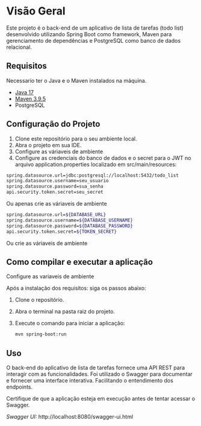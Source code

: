 # Visão Geral

Este projeto é o back-end de um aplicativo de lista de tarefas (todo list) desenvolvido utilizando Spring Boot como framework, Maven para gerenciamento de dependências e PostgreSQL como banco de dados relacional.

## Requisitos

Necessario ter o Java e o Maven instalados na máquina. <br>

* [Java 17](https://www.oracle.com/br/java/technologies/downloads/#java17)
* [Maven 3.9.5](https://maven.apache.org/download.cgi)
* PostgreSQL

## Configuração do Projeto

1. Clone este repositório para o seu ambiente local.
2. Abra o projeto em sua IDE.
3. Configure as váriaveis de ambiente
4. Configure as credenciais do banco de dados e o secret para o JWT no arquivo application.properties localizado em src/main/resources:
   
```bash
spring.datasource.url=jdbc:postgresql://localhost:5432/todo_list
spring.datasource.username=seu_usuario
spring.datasource.password=sua_senha
api.security.token.secret=seu_secret
```
Ou apenas crie as váriaveis de ambiente

```bash
spring.datasource.url=${DATABASE_URL}
spring.datasource.username=${DATABASE_USERNAME}
spring.datasource.password=${DATABASE_PASSWORD}
api.security.token.secret=${TOKEN_SECRET}
```

Ou crie as váriaveis de ambiente

## Como compilar e executar a aplicação

Configure as variaveis de ambiente

Após a instalação dos requisitos: siga os passos abaixo:

1. Clone o repositório.
2. Abra o terminal na pasta raiz do projeto.
3. Execute o comando para iniciar a aplicação:

    ```bash
    mvn spring-boot:run
    ```

## Uso
O back-end do aplicativo de lista de tarefas fornece uma API REST para interagir com as funcionalidades. Foi utilizado o Swagger para documentar e fornecer uma interface interativa. Facilitando o entendimento dos endpoints.

Certifique de que a aplicação esteja em execução antes de tentar acessar o Swagger.

*Swagger UI:*
 http://localhost:8080/swagger-ui.html
